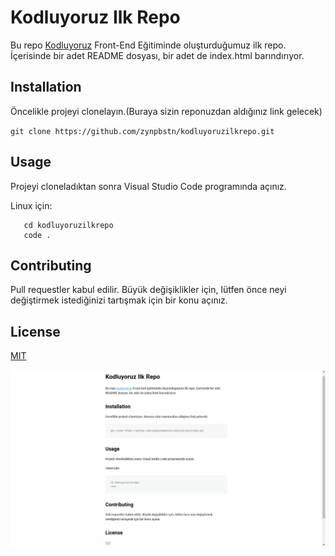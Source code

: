 # Kodluyoruz Ilk Repo
Bu repo [Kodluyoruz](kodluyoruz.org) Front-End Eğitiminde oluşturduğumuz ilk repo. İçerisinde bir adet README dosyası, bir adet de index.html barındırıyor.


## Installation
Öncelikle projeyi clonelayın.(Buraya sizin reponuzdan aldığınız link gelecek) 

` git clone https://github.com/zynpbstn/kodluyoruzilkrepo.git `

## Usage

Projeyi cloneladıktan sonra Visual Studio Code programında açınız.

Linux için:

```
   cd kodluyoruzilkrepo
   code .
```

## Contributing 
Pull requestler kabul edilir. Büyük değişiklikler için, lütfen önce neyi değiştirmek istediğinizi tartışmak için bir konu açınız.

## License

[MIT](https://github.com/git/git-scm.com/blob/main/MIT-LICENSE.txt)

![](markdown.png)
